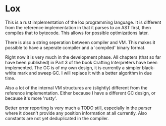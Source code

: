 # Lox

This is a rust implementation of the lox programming language. It is different from the reference implementation in that it parses to an AST first, then compiles that to bytecode.
This allows for possible optimizations later.

There is also a string seperation between compiler and VM. This makes it possible to have a seperate compiler and a 'compiled' binary format.

Right now it is very much in the development phase. All chapters (that so far have been published) in Part 3 of the book Crafting Interpreters have been implemented.
The GC is of my own design, it is currently a simpler black-white mark and sweep GC. I will replace it with a better algorithm in due time.

Also a lot of the internal VM structures are (slightly) different from the reference implementation. Either because I have a different GC design, or because it's more 'rusty'.

Better error reporting is very much a TODO still, especially in the parser where it doesn't provide any position information at all currently.
Also constants are not yet deduplicated in the compiler.